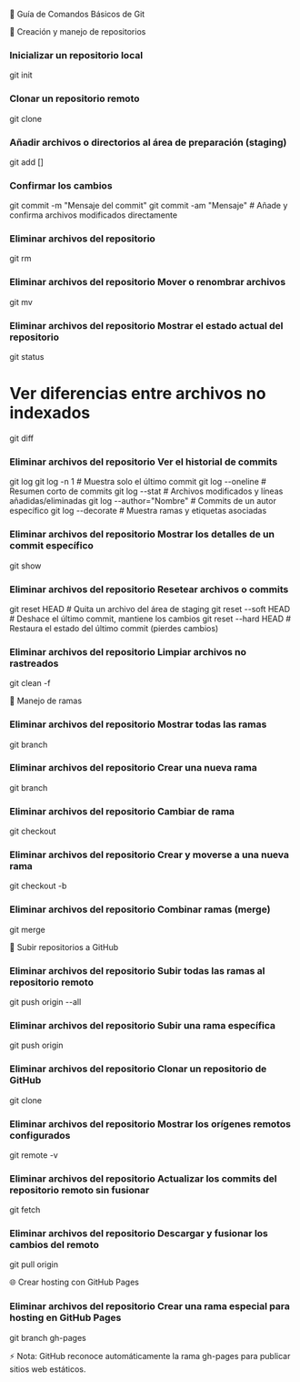 📘 Guía de Comandos Básicos de Git

🧱 Creación y manejo de repositorios

### Inicializar un repositorio local
git init

### Clonar un repositorio remoto
git clone <URL>

### Añadir archivos o directorios al área de preparación (staging)
git add <NombreArchivo> [<OtroArchivo>]

### Confirmar los cambios
git commit -m "Mensaje del commit"
git commit -am "Mensaje"   # Añade y confirma archivos modificados directamente

### Eliminar archivos del repositorio
git rm <archivo>

### Eliminar archivos del repositorio Mover o renombrar archivos
git mv <origen> <destino>

### Eliminar archivos del repositorio Mostrar el estado actual del repositorio
git status

# Ver diferencias entre archivos no indexados
git diff

### Eliminar archivos del repositorio Ver el historial de commits
git log
git log -n 1             # Muestra solo el último commit
git log --oneline        # Resumen corto de commits
git log --stat           # Archivos modificados y líneas añadidas/eliminadas
git log --author="Nombre" # Commits de un autor específico
git log --decorate       # Muestra ramas y etiquetas asociadas

### Eliminar archivos del repositorio Mostrar los detalles de un commit específico
git show

### Eliminar archivos del repositorio Resetear archivos o commits
git reset HEAD <archivo>      # Quita un archivo del área de staging
git reset --soft HEAD         # Deshace el último commit, mantiene los cambios
git reset --hard HEAD         # Restaura el estado del último commit (pierdes cambios)

### Eliminar archivos del repositorio Limpiar archivos no rastreados
git clean -f

🌿 Manejo de ramas
### Eliminar archivos del repositorio Mostrar todas las ramas
git branch

### Eliminar archivos del repositorio Crear una nueva rama
git branch <NombreRama>

### Eliminar archivos del repositorio Cambiar de rama
git checkout <NombreRama>

### Eliminar archivos del repositorio Crear y moverse a una nueva rama
git checkout -b <NombreRama>

### Eliminar archivos del repositorio Combinar ramas (merge)
git merge <NombreRama>

🚀 Subir repositorios a GitHub
### Eliminar archivos del repositorio Subir todas las ramas al repositorio remoto
git push origin --all

### Eliminar archivos del repositorio Subir una rama específica
git push origin <NombreRama>

### Eliminar archivos del repositorio Clonar un repositorio de GitHub
git clone <link>

### Eliminar archivos del repositorio Mostrar los orígenes remotos configurados
git remote -v

### Eliminar archivos del repositorio Actualizar los commits del repositorio remoto sin fusionar
git fetch

### Eliminar archivos del repositorio Descargar y fusionar los cambios del remoto
git pull origin <NombreRama>

🌐 Crear hosting con GitHub Pages
### Eliminar archivos del repositorio Crear una rama especial para hosting en GitHub Pages
git branch gh-pages


⚡ Nota: GitHub reconoce automáticamente la rama gh-pages para publicar sitios web estáticos.
